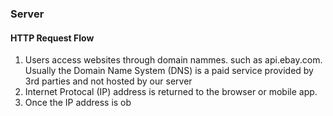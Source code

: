 ### Server
#### HTTP Request Flow
1. Users access websites through domain nammes. such as api.ebay.com. Usually the Domain Name System (DNS) is a paid service provided by 3rd parties and not hosted by our server
2. Internet Protocal (IP) address is returned to the browser or mobile app. 
3. Once the IP address is ob

<!--stackedit_data:
eyJoaXN0b3J5IjpbLTEwMzk4NTg5NzQsNTkyMDkwNzY2LDE5Mz
Y0OTI2Nyw3MzA5OTgxMTZdfQ==
-->
